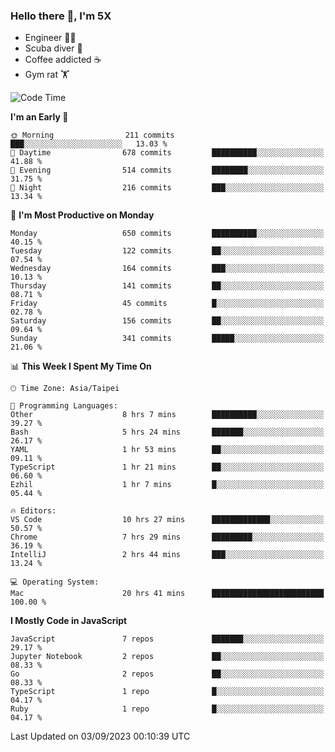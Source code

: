 ### Hello there 👋, I'm 5X

* Engineer 👨‍💻
* Scuba diver 🤿
* Coffee addicted ☕️
* Gym rat 🏋️

<!--START_SECTION:waka-->
![Code Time](http://img.shields.io/badge/Code%20Time-499%20hrs%2034%20mins-blue)

**I'm an Early 🐤** 

```text
🌞 Morning                211 commits         ███░░░░░░░░░░░░░░░░░░░░░░   13.03 % 
🌆 Daytime                678 commits         ██████████░░░░░░░░░░░░░░░   41.88 % 
🌃 Evening                514 commits         ████████░░░░░░░░░░░░░░░░░   31.75 % 
🌙 Night                  216 commits         ███░░░░░░░░░░░░░░░░░░░░░░   13.34 % 
```
📅 **I'm Most Productive on Monday** 

```text
Monday                   650 commits         ██████████░░░░░░░░░░░░░░░   40.15 % 
Tuesday                  122 commits         ██░░░░░░░░░░░░░░░░░░░░░░░   07.54 % 
Wednesday                164 commits         ███░░░░░░░░░░░░░░░░░░░░░░   10.13 % 
Thursday                 141 commits         ██░░░░░░░░░░░░░░░░░░░░░░░   08.71 % 
Friday                   45 commits          █░░░░░░░░░░░░░░░░░░░░░░░░   02.78 % 
Saturday                 156 commits         ██░░░░░░░░░░░░░░░░░░░░░░░   09.64 % 
Sunday                   341 commits         █████░░░░░░░░░░░░░░░░░░░░   21.06 % 
```


📊 **This Week I Spent My Time On** 

```text
🕑︎ Time Zone: Asia/Taipei

💬 Programming Languages: 
Other                    8 hrs 7 mins        ██████████░░░░░░░░░░░░░░░   39.27 % 
Bash                     5 hrs 24 mins       ███████░░░░░░░░░░░░░░░░░░   26.17 % 
YAML                     1 hr 53 mins        ██░░░░░░░░░░░░░░░░░░░░░░░   09.11 % 
TypeScript               1 hr 21 mins        ██░░░░░░░░░░░░░░░░░░░░░░░   06.60 % 
Ezhil                    1 hr 7 mins         █░░░░░░░░░░░░░░░░░░░░░░░░   05.44 % 

🔥 Editors: 
VS Code                  10 hrs 27 mins      █████████████░░░░░░░░░░░░   50.57 % 
Chrome                   7 hrs 29 mins       █████████░░░░░░░░░░░░░░░░   36.19 % 
IntelliJ                 2 hrs 44 mins       ███░░░░░░░░░░░░░░░░░░░░░░   13.24 % 

💻 Operating System: 
Mac                      20 hrs 41 mins      █████████████████████████   100.00 % 
```

**I Mostly Code in JavaScript** 

```text
JavaScript               7 repos             ███████░░░░░░░░░░░░░░░░░░   29.17 % 
Jupyter Notebook         2 repos             ██░░░░░░░░░░░░░░░░░░░░░░░   08.33 % 
Go                       2 repos             ██░░░░░░░░░░░░░░░░░░░░░░░   08.33 % 
TypeScript               1 repo              █░░░░░░░░░░░░░░░░░░░░░░░░   04.17 % 
Ruby                     1 repo              █░░░░░░░░░░░░░░░░░░░░░░░░   04.17 % 
```




 Last Updated on 03/09/2023 00:10:39 UTC
<!--END_SECTION:waka-->
